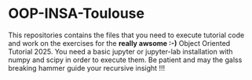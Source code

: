 # OOP-INSA-Toulouse
This repositories contains the files that you need to execute tutorial code and work on the exercises for the **really awsome :-)** Object Oriented Tutorial 2025.
You need a basic jupyter or jupyter-lab installation with numpy and scipy in order to execute them.
Be patient and may the galss breaking hammer guide your recursive insight !!!

